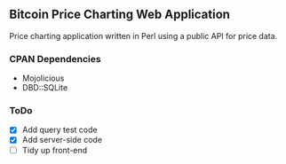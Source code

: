 ## Bitcoin Price Charting Web Application

Price charting application written in Perl using a public API for price data.

### CPAN Dependencies

* Mojolicious
* DBD::SQLite

### ToDo

- [x] Add query test code
- [x] Add server-side code
- [ ] Tidy up front-end
